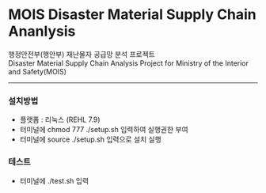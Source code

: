 # MOIS Disaster Material Supply Chain Ananlysis
행정안전부(행안부) 재난물자 공급망 분석 프로젝트 \
Disaster Material Supply Chain Analysis Project for Ministry of the Interior and Safety(MOIS)

---

### 설치방법
- 플랫폼 : 리눅스 (REHL 7.9)
- 터미널에 chmod 777 ./setup.sh 입력하여 실행권한 부여
- 터미널에 source ./setup.sh 입력으로 설치 실행
 
### 테스트
- 터미널에 ./test.sh 입력
